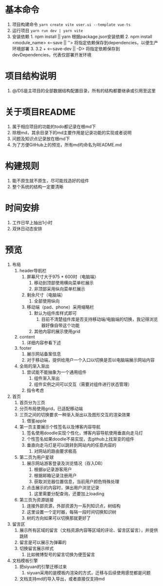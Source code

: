 # 基本命令
  1. 项目构建命令
    ```
    yarn create vite user.ui --template vue-ts
    ```
  2. 运行项目
    ```
    yarn run dev | yarn vite
    ```
  3. 安装依赖
    1. npm install || yarn
      根据package.json安装依赖
    2. npm install \<module_name> \<--save || ''>
      将指定依赖保存到dependencies，以便生产环境部署
    3. 3.2 + \<--save-dev || -D>
      将指定依赖保存到devDependencies，代表仅部署开发环境

# 项目结构说明
  1. @/DS是主项目的全部数据结构配置目录，所有的结构都要继承或引用至这里

# 关于项目README
  1. 属于相应项目的功能的todo都记录在根md下
  2. 除根md，其余目录下的md主要作用是记录功能的实现或者说明
  3. 问题及知识点记录放在根md下
  4. 为了方便GitHub上的预览，所有md均命名为README.md

# 构建规则
   1. 能不原生就不原生，尽可能找造好的组件
   2. 整个系统的结构一定要清晰

# 时间安排
   1. 工作日早上抽出1小时
   2. 双休日动态安排

# 预览
  1. 布局
     1. header导航栏
        1. 屏幕尺寸大于975 * 600时（电脑端）
           1. 移动到顶部使用横向菜单栏展示
           2. 非顶部采用纵向菜单栏展示
        2. 剩余尺寸（电脑端）
           1. 全部使用纵向
        3. 移动端（pad、phone）采用缩略栏
           1. 默认为组件库样式即可
              1. 目前不清楚组件库是否支持移动端/电脑端的切换，我记得浏览器好像自带这个功能
           2. 其他内容的展示使用grid
     2. content
        1. 详细内容参看下述
     3. footer
        1. 展示网站备案信息
        2. 对于移动端，提供给用户一个入口以切换是否以电脑端展示网站内容
     4. 全局的渐入渐出
        1. 尝试能不能抽象为一个通用组件
           1. 组件渐入渐出
           2. 组件实例之间可以交互（需要对组件进行状态管理）
        2. 指令考虑
  2. 首页
     1. 首页分为三页
     2. 分页布局使用grid，已适配移动端
     3. 三页之间的切换要求一种渐入渐出以及图形交互的渲染效果
        1. 借鉴apple
     4. 第一页主要展示个性签名以及博客内容导航
        1. 签名使用doodle实现个性化，博客内容导航使用垂直向走马灯
        2. 个性签名如果doodle不易实现，去github上找渐变的组件
        3. 垂直向走马灯是可以跳转到网站内的任意内容的
           1. 对网站的路由要求极高
     5. 第二页为用户星球
        1. 展示网站游客登录及浏览情况（存入DB）
           1. 根据ip记录游客用户
           2. 根据邮箱记录注册用户
           3. 获取浏览器位置信息，当前用户颜色特殊处理
        2. 点击展示的内容时，弹出用户浏览记录
           1. 这里需要分配查询，还要加上loading
     6. 第三页为资源链接
        1. 连接外部资源，外部资源为一系列知识点，树结构
        2. 这里设置一个定时器，每隔一段时间切换知识树
        3. 树的方向如果可以切换那就更好了
  3. 留言区
     1. 展示所有区域的留言（文档资源内容等区域的评论、留言区留言），并提供跳转
     2. 留言是可以展示为弹幕的
     3. 切换留言展示样式
        1. 比如微博型号的留言切换为便签留言
  4. 文档模板引擎
     1. 把siyuan的引擎迁移过来
        1. siyuan采用的是模板内渲染的方式，迁移与后续使用感觉都是问题
     2. 文档支持md的导入导出，或者直接仅支持md